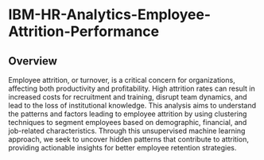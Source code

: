 # IBM-HR-Analytics-Employee-Attrition-Performance

## Overview

Employee attrition, or turnover, is a critical concern for organizations, affecting both productivity and profitability. High attrition rates can result in increased costs for recruitment and training, disrupt team dynamics, and lead to the loss of institutional knowledge. This analysis aims to understand the patterns and factors leading to employee attrition by using clustering techniques to segment employees based on demographic, financial, and job-related characteristics. Through this unsupervised machine learning approach, we seek to uncover hidden patterns that contribute to attrition, providing actionable insights for better employee retention strategies.
